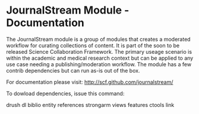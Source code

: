 # JournalStream Module - Documentation #

The JournalStream module is a group of modules that creates a moderated workflow for curating collections of content. It is part of the soon to be released Science Collaboration Framework. The primary useage scenario is within the academic and medical research context but can be applied to any use case needing a publishing/moderation workflow. The module has a few contrib dependencies but can run as-is out of the box.

For documentation please visit: http://scf.github.com/journalstream/

To dowload dependencies, issue this command:

drush dl biblio entity references strongarm views features ctools link

